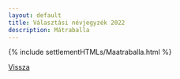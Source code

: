 ```yaml
---
layout: default
title: Választási névjegyzék 2022
description: Mátraballa
---
```


{% include settlementHTMLs/Maatraballa.html %}

[Vissza](./)